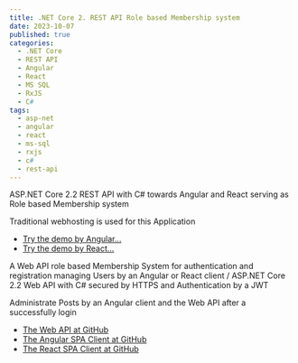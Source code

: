 ```yaml
---
title: .NET Core 2. REST API Role based Membership system
date: 2023-10-07
published: true
categories:
  - .NET Core
  - REST API
  - Angular
  - React
  - MS SQL
  - RxJS
  - C#
tags:
  - asp-net
  - angular
  - react
  - ms-sql
  - rxjs
  - c#
  - rest-api
---
```



ASP.NET Core 2.2 REST API with C# towards Angular and React serving as Role based Membership system

Traditional webhosting is used for this Application

<ul>
<li>
<a href="https://users.angular.core.persteenolsen.com" target="_blank" title="Membership system">Try the demo by Angular...</a>
</li>
<li>
<a href="https://users.client.core.persteenolsen.com" target="_blank" title="Membership system">Try the demo by React...</a>
</li>
</ul>

<p>A Web API role based Membership System for authentication and registration managing Users by an Angular or React client / ASP.NET Core 2.2 Web API with C# secured by HTTPS and Authentication by a JWT</p>

<p>Administrate Posts by an Angular client and the Web API after a successfully login</p>

<ul>
<li>
<a href="https://github.com/persteenolsen/web-api-core" target="_blank">The Web API at GitHub</a>
</li>
<li>
<a href="https://github.com/persteenolsen/web-client-angular" target="_blank">The Angular SPA Client at GitHub</a>
</li>
<li>
<a href="https://github.com/persteenolsen/web-client-react" target="_blank">The React SPA Client at GitHub</a>
</li>
</ul>

